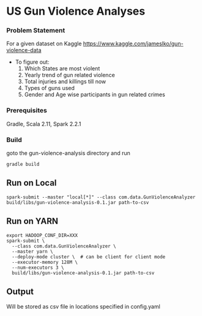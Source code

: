 # US Gun Violence Analyses

### Problem Statement
For a given dataset on Kaggle
https://www.kaggle.com/jameslko/gun-violence-data

* To figure out:
    1. Which States are most violent
    2. Yearly trend of gun related violence
    3. Total injuries and killings till now
    4. Types of guns used
    5. Gender and Age wise participants in gun related crimes
### Prerequisites

Gradle, 
Scala 2.11,
Spark 2.2.1

### Build
goto the gun-violence-analysis directory and run
```
gradle build
```

## Run on Local

```
spark-submit --master "local[*]" --class com.data.GunViolenceAnalyzer build/libs/gun-violence-analysis-0.1.jar path-to-csv
```


## Run on YARN

```
export HADOOP_CONF_DIR=XXX
spark-submit \
  --class com.data.GunViolenceAnalyzer \
  --master yarn \
  --deploy-mode cluster \  # can be client for client mode
  --executor-memory 128M \
  --num-executors 3 \
  build/libs/gun-violence-analysis-0.1.jar path-to-csv
```

## Output
Will be stored as csv file in locations specified in config.yaml